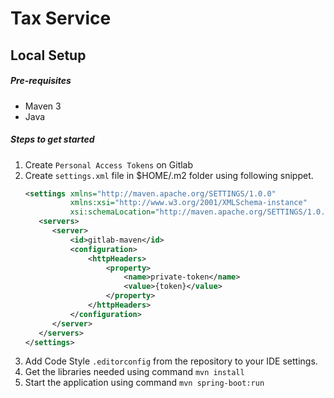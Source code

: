 # Tax Service

## Local Setup

##### Pre-requisites

* Maven 3
* Java

##### Steps to get started

1. Create `Personal Access Tokens` on Gitlab
2. Create `settings.xml` file in $HOME/.m2 folder using following snippet.
     ```xml
     <settings xmlns="http://maven.apache.org/SETTINGS/1.0.0"
               xmlns:xsi="http://www.w3.org/2001/XMLSchema-instance"
               xsi:schemaLocation="http://maven.apache.org/SETTINGS/1.0.0 http://maven.apache.org/xsd/settings-1.0.0.xsd">
        <servers>
           <server>
               <id>gitlab-maven</id>
               <configuration>
                   <httpHeaders>
                       <property>
                           <name>private-token</name>
                           <value>{token}</value>
                       </property>
                   </httpHeaders>
               </configuration>
           </server>
        </servers>
     </settings>
     ```
3. Add Code Style `.editorconfig` from the repository to your IDE settings.
4. Get the libraries needed using command ```mvn install```
5. Start the application using command ```mvn spring-boot:run```